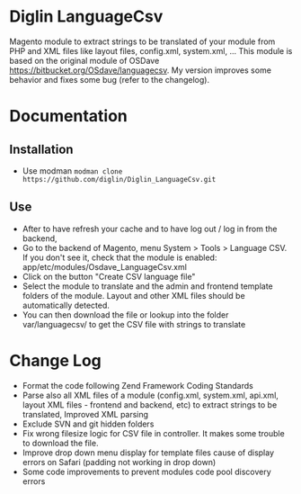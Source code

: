 Diglin LanguageCsv
==================

Magento module to extract strings to be translated of your module from PHP and XML files like layout files, config.xml, system.xml, ...
This module is based on the original module of OSDave https://bitbucket.org/OSdave/languagecsv. My version improves some behavior and fixes some bug (refer to the changelog).

# Documentation #

## Installation ##

- Use modman `modman clone https://github.com/diglin/Diglin_LanguageCsv.git`

## Use ##

- After to have refresh your cache and to have log out / log in from the backend, 
- Go to the backend of Magento, menu System > Tools > Language CSV. If you don't see it, check that the module is enabled: app/etc/modules/Osdave_LanguageCsv.xml
- Click on the button "Create CSV language file"
- Select the module to translate and the admin and frontend template folders of the module. Layout and other XML files should be automatically detected. 
- You can then download the file or lookup into the folder var/languagecsv/ to get the CSV file with strings to translate

# Change Log #

- Format the code following Zend Framework Coding Standards
- Parse also all XML files of a module (config.xml, system.xml, api.xml, layout XML files - frontend and backend, etc) to extract strings to be translated,
Improved XML parsing
- Exclude SVN and git hidden folders
- Fix wrong filesize logic for CSV file in controller. It makes some trouble to download the file.
- Improve drop down menu display for template files cause of display errors on Safari (padding not working in drop down)
- Some code improvements to prevent modules code pool discovery errors

